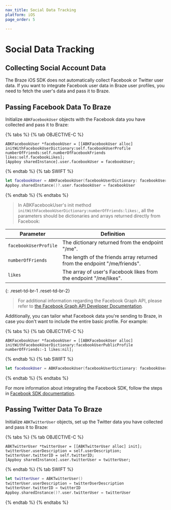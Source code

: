 ```yaml
---
nav_title: Social Data Tracking
platform: iOS
page_order: 5

---
```

# Social Data Tracking

## Collecting Social Account Data

The Braze iOS SDK does not automatically collect Facebook or Twitter user data. If you want to integrate Facebook user data in Braze user profiles, you need to fetch the user's data and pass it to Braze.

## Passing Facebook Data To Braze

Initialize `ABKFacebookUser` objects with the Facebook data you have collected and pass it to Braze:

{% tabs %}
{% tab OBJECTIVE-C %}

```objc
ABKFacebookUser *facebookUser = [[ABKFacebookUser alloc] initWithFacebookUserDictionary:self.facebookUserProfile numberOfFriends:self.numberOfFacebookFriends likes:self.facebookLikes];
[Appboy sharedInstance].user.facebookUser = facebookUser;
```

{% endtab %}
{% tab SWIFT %}

```swift
let facebookUser = ABKFacebookUser(facebookUserDictionary: facebookUserDictionary, numberOfFriends: numberOfFriends, likes: likes)
Appboy.sharedInstance()?.user.facebookUser = facebookUser
```

{% endtab %}
{% endtabs %}

>  In ABKFacebookUser's init method `initWithFacebookUserDictionary:numberOfFriends:likes:`, all the parameters should be dictionaries and arrays returned directly from Facebook:

| Parameter | Definition |
| --------- | ---------- |
|`facebookUserProfile`| The dictionary returned from the endpoint "/me".|
| `numberOfFriends`| The length of the friends array returned from the endpoint "/me/friends".|
| `likes` | The array of user's Facebook likes from the endpoint "/me/likes". |
{: .reset-td-br-1 .reset-td-br-2}

>  For additional information regarding the Facebook Graph API, please refer to [the Facebook Graph API Developer Documentation][10].

Additionally, you can tailor what Facebook data you're sending to Braze, in case you don't want to include the entire basic profile. For example:

{% tabs %}
{% tab OBJECTIVE-C %}

```objc
ABKFacebookUser *facebookUser = [[ABKFacebookUser alloc] initWithFacebookUserDictionary:facebookUserPublicProfile numberOfFriends:-1 likes:nil];  
```

{% endtab %}
{% tab SWIFT %}

```swift
let facebookUser = ABKFacebookUser(facebookUserDictionary: facebookUserDictionary, numberOfFriends: -1, likes:nil)
```

{% endtab %}
{% endtabs %}

For more information about integrating the Facebook SDK, follow the steps in [Facebook SDK documentation][2].

## Passing Twitter Data To Braze

Initialize `ABKTwitterUser` objects, set up the Twitter data you have collected and pass it to Braze:

{% tabs %}
{% tab OBJECTIVE-C %}

```objc
ABKTwitterUser *twitterUser = [[ABKTwitterUser alloc] init];
twitterUser.userDescription = self.userDescription;
twitterUser.twitterID = self.twitterID;
[Appboy sharedInstance].user.twitterUser = twitterUser;
```

{% endtab %}
{% tab SWIFT %}

```swift
let twitterUser = ABKTwitterUser()
twitterUser.userDescription = twitterDserDescription
twitterUser.twitterID = twitterID
Appboy.sharedInstance()?.user.twitterUser = twitterUser
```

{% endtab %}
{% endtabs %}

[2]: https://developers.facebook.com/docs/ios "facebook ios sdk docs"
[3]: https://developers.facebook.com/docs/getting-started/facebook-sdk-for-ios/ "create a facebook app"
[7]: {{site.baseurl}}/developer_guide/platform_integration_guides/ios/initial_sdk_setup/
[8]: {{site.baseurl}}/developer_guide/platform_integration_guides/ios/advanced_use_cases/manual_sdk_integration/
[9]: {{site.baseurl}}/developer_guide/platform_integration_guides/ios/analytics/social_data_tracking/#social-data-tracking
[10]: https://developers.facebook.com/docs/graph-api/reference/v4.0/user "facebook graph api docs"
[11]: https://github.com/Appboy/appboy-ios-sdk/blob/master/Samples/Feedback/AppboyFeedbackSample/AppboyFeedbackSample/CustomAppboyFeedbackViewController.m
[12]: https://github.com/Appboy/appboy-ios-sdk/blob/master/AppboyUI/ABKContentCardsViewController/ContentCardsViewController/ABKContentCardsViewController.m
